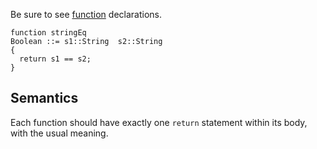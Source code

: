 Be sure to see [function](Reference_Function.md) declarations.

```
function stringEq
Boolean ::= s1::String  s2::String
{
  return s1 == s2;
}
```

## Semantics ##

Each function should have exactly one `return` statement within its body, with the usual meaning.